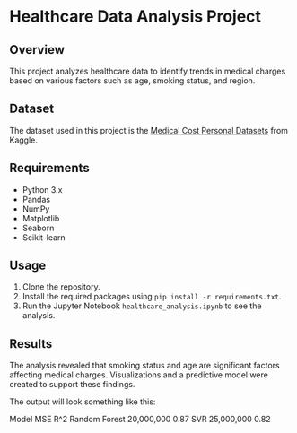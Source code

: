 # Healthcare Data Analysis Project

## Overview
This project analyzes healthcare data to identify trends in medical charges based on various factors such as age, smoking status, and region.

## Dataset
The dataset used in this project is the [Medical Cost Personal Datasets](https://www.kaggle.com/mirichoi0218/insurance) from Kaggle.

## Requirements
- Python 3.x
- Pandas
- NumPy
- Matplotlib
- Seaborn
- Scikit-learn

## Usage
1. Clone the repository.
2. Install the required packages using `pip install -r requirements.txt`.
3. Run the Jupyter Notebook `healthcare_analysis.ipynb` to see the analysis.

## Results
The analysis revealed that smoking status and age are significant factors affecting medical charges. Visualizations and a predictive model were created to support these findings.

The output will look something like this:

Model	           MSE	      R^2
Random Forest	  20,000,000	0.87
SVR	            25,000,000	0.82
